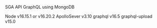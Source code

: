 SGA API GraphQL using MongoDB

Node v16.15.1 or v16.20.2
ApolloSever v3.10
graphql v16.5
graphql-upload v15.0